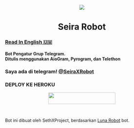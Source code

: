 <p align="center">
  <img src="https://telegra.ph/file/f98a9ac0246a600e89f16.jpg">
<h1 align="center"><b> Seira Robot </b></h1>
</p>

### [Read In English 🇺🇲](https://github.com/Dorimuhai/SeiraXRobot/blob/master/README.md)

<h4>Bot Pengatur Grup Telegram.<br>Ditulis menggunakan AioGram, Pyrogram, dan Telethon</h4>

### Saya ada di telegram! [@SeiraXRobot](https://t.me/SeiraXRobot)

### DEPLOY KE HEROKU
<p align="center"><a href="https://heroku.com/deploy?template=https://github.com/Dorimuhai/SeiraXRobot"> <img src="https://img.shields.io/badge/Deploy%20To%20Heroku-black?style=for-the-badge&logo=heroku" width="220" height="38.45"/></a></p>
<br>
<p> Bot ini dibuat oleh SethXProject, berdasarkan <a href="https://github.com/Zeinzo/LunaRobotV2">Luna Robot</a> bot.</p>
